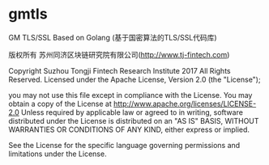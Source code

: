 # gmtls
GM TLS/SSL Based on Golang (基于国密算法的TLS/SSL代码库)


版权所有 苏州同济区块链研究院有限公司(http://www.tj-fintech.com)

Copyright Suzhou Tongji Fintech Research Institute 2017 All Rights Reserved.
Licensed under the Apache License, Version 2.0 (the "License");

you may not use this file except in compliance with the License.
You may obtain a copy of the License at
     http://www.apache.org/licenses/LICENSE-2.0
Unless required by applicable law or agreed to in writing, software distributed under the License is distributed on an "AS IS" BASIS, WITHOUT WARRANTIES OR CONDITIONS OF ANY KIND, either express or implied.

See the License for the specific language governing permissions and limitations under the License.

